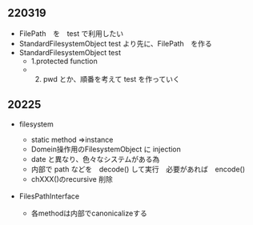 
## 220319

- FilePath　を　test で利用したい
- StandardFilesystemObject test より先に、FilePath　を作る
- StandardFilesystemObject test
    - 1.protected function
    - 2. pwd とか、順番を考えて test を作っていく
    

## 20225

- filesystem
    - static method =>instance
    - Domein操作用のFilesystemObject に injection
    - date と異なり、色々なシステムがある為
    - 内部で path などを　decode() して実行　必要があれば　encode()
    - chXXX()のrecursive 削除
    
- FilesPathInterface　
    - 各methodは内部でcanonicalizeする




